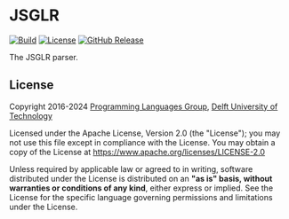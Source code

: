 # JSGLR
[![Build][github-badge:build]][github:build]
[![License][license-badge]][license]
[![GitHub Release][github-badge:release]][github:release]

The JSGLR parser.


## License
Copyright 2016-2024 [Programming Languages Group](https://pl.ewi.tudelft.nl/), [Delft University of Technology](https://www.tudelft.nl/)

Licensed under the Apache License, Version 2.0 (the "License"); you may not use this file except in compliance with the License. You may obtain a copy of the License at <https://www.apache.org/licenses/LICENSE-2.0>

Unless required by applicable law or agreed to in writing, software distributed under the License is distributed on an **"as is" basis, without warranties or conditions of any kind**, either express or implied. See the License for the specific language governing permissions and limitations under the License.


[github-badge:build]: https://img.shields.io/github/actions/workflow/status/metaborg/jsglr/build.yaml
[github:build]: https://github.com/metaborg/jsglr/actions
[license-badge]: https://img.shields.io/github/license/metaborg/jsglr
[license]: https://github.com/metaborg/jsglr/blob/main/LICENSE
[github-badge:release]: https://img.shields.io/github/v/release/metaborg/jsglr?display_name=release
[github:release]: https://github.com/metaborg/jsglr/releases
